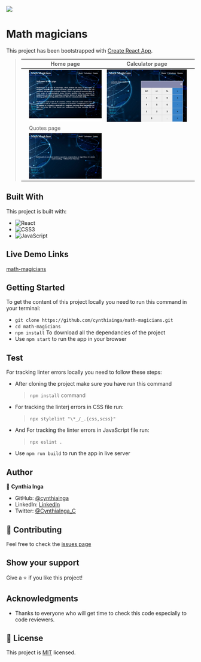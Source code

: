 ![](https://img.shields.io/badge/Microverse-blueviolet)

# Math magicians

This project has been bootstrapped with [Create React App](https://github.com/facebook/create-react-app).

> |     | Home page                           | Calculator page                      |     |
> | --- | ----------------------------------- | ------------------------------------ | --- |
> |     | ![Screenshot1](./src/images/math-magicians(1).png) | ![Screenshot2](./src/images/math-magicians(2).png) |
> |     | Quotes page                         |
> |     | ![Screenshot1](./src/images/math-magicians(3).png) |


## Built With

This project is built with:

- ![React](https://img.shields.io/badge/-React-000000?style=flat&logo=react)
- ![CSS3](https://img.shields.io/badge/-CSS3-000000?style=flat&logo=css3&logoColor=ffffff&labelColor=1572B6)
- ![JavaScript](https://img.shields.io/badge/-JavaScript-000000?style=flat&logo=javascript)

## Live Demo Links
[math-magicians](https://math-magician-3ff6.onrender.com)

## Getting Started

To get the content of this project locally you need to run this command in your terminal:

- `git clone https://github.com/cynthiainga/math-magicians.git`
- `cd math-magicians`
- `npm install` To download all the dependancies of the project
- Use `npm start` to run the app in your browser

## Test

For tracking linter errors locally you need to follow these steps:

- After cloning the project make sure you have run this command

  > `npm install` command


- For tracking the linterj errors in CSS file run:

  > `npx stylelint "\*_/_.{css,scss}"`

- And For tracking the linter errors in JavaScript file run:

  > `npx eslint .`

- Use `npm run build` to run the app in live server

## Author

👤 **Cynthia Inga**

- GitHub: [@cynthiainga](https://github.com/cynthiainga)
- LinkedIn: [LinkedIn](https://www.linkedin.com/in/cynthia-inga/)
- Twitter: [@CynthiaInga_C](https://twitter.com/CynthiaInga_C)

## :handshake: Contributing

Feel free to check the [issues page](https://github.com/cynthiainga/math-magicians/issues)

## Show your support

Give a :star: if you like this project!

## Acknowledgments

- Thanks to everyone who will get time to check this code especially to code reviewers.

## 📝 License

This project is [MIT](./MIT.md) licensed.
